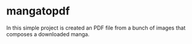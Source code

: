 # mangatopdf
In this simple project is created an PDF file from a bunch of images that composes a downloaded manga.
